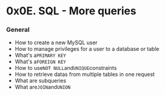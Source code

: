 0x0E. SQL - More queries
========================

### General

-   How to create a new MySQL user
-   How to manage privileges for a user to a database or table
-   What's a`PRIMARY KEY`
-   What's a`FOREIGN KEY`
-   How to use`NOT NULL`and`UNIQUE`constraints
-   How to retrieve datas from multiple tables in one request
-   What are subqueries
-   What are`JOIN`and`UNION`
